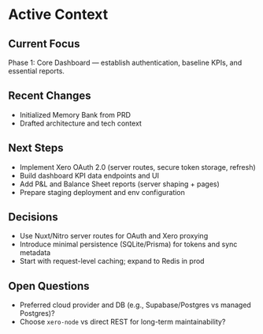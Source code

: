 # Active Context

## Current Focus
Phase 1: Core Dashboard — establish authentication, baseline KPIs, and essential reports.

## Recent Changes
- Initialized Memory Bank from PRD
- Drafted architecture and tech context

## Next Steps
- Implement Xero OAuth 2.0 (server routes, secure token storage, refresh)
- Build dashboard KPI data endpoints and UI
- Add P&L and Balance Sheet reports (server shaping + pages)
- Prepare staging deployment and env configuration

## Decisions
- Use Nuxt/Nitro server routes for OAuth and Xero proxying
- Introduce minimal persistence (SQLite/Prisma) for tokens and sync metadata
- Start with request-level caching; expand to Redis in prod

## Open Questions
- Preferred cloud provider and DB (e.g., Supabase/Postgres vs managed Postgres)?
- Choose `xero-node` vs direct REST for long-term maintainability?
